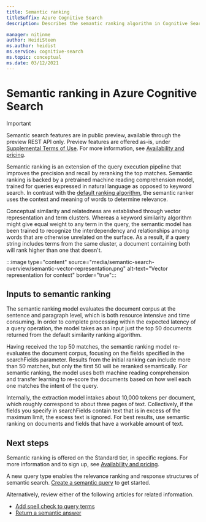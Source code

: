 ```yaml
---
title: Semantic ranking
titleSuffix: Azure Cognitive Search
description: Describes the semantic ranking algorithm in Cognitive Search.

manager: nitinme
author: HeidiSteen
ms.author: heidist
ms.service: cognitive-search
ms.topic: conceptual
ms.date: 03/12/2021
---
```


# Semantic ranking in Azure Cognitive Search

> [!IMPORTANT]
> Semantic search features are in public preview, available through the preview REST API only. Preview features are offered as-is, under [Supplemental Terms of Use](https://azure.microsoft.com/support/legal/preview-supplemental-terms/). For more information, see [Availability and pricing](semantic-search-overview.md#availability-and-pricing).

Semantic ranking is an extension of the query execution pipeline that improves the precision and recall by reranking the top matches. Semantic ranking is backed by a pretrained machine reading comprehension model, trained for queries expressed in natural language as opposed to keyword search. In contrast with the [default ranking algorithm](index-ranking-similarity.md), the semantic ranker uses the context and meaning of words to determine relevance. 

Conceptual similarity and relatedness are established through vector representation and term clusters. Whereas a keyword similarity algorithm might give equal weight to any term in the query, the semantic model has been trained to recognize the interdependency and relationships among words that are otherwise unrelated on the surface. As a result, if a query string includes terms from the same cluster, a document containing both will rank higher than one that doesn't.

:::image type="content" source="media/semantic-search-overview/semantic-vector-representation.png" alt-text="Vector representation for context" border="true":::

## Inputs to semantic ranking

The semantic ranking model evaluates the document corpus at the sentence and paragraph level, which is both resource intensive and time consuming. In order to complete processing within the expected latency of a query operation, the model takes as an input just the top 50 documents returned from the default similarity ranking algorithm.

Having received the top 50 matches, the semantic ranking model re-evaluates the document corpus, focusing on the fields specified in the searchFields parameter. Results from the initial ranking can include more than 50 matches, but only the first 50 will be reranked semantically. For semantic ranking, the model uses both machine reading comprehension and transfer learning to re-score the documents based on how well each one matches the intent of the query.

Internally, the extraction model intakes about 10,000 tokens per document, which roughly correspond to about three pages of text. Collectively, if the fields you specify in searchFields contain text that is in excess of the maximum limit, the excess text is ignored. For best results, use semantic ranking on documents and fields that have a workable amount of text.

## Next steps

Semantic ranking is offered on the Standard tier, in specific regions. For more information and to sign up, see [Availability and pricing](semantic-search-overview.md#availability-and-pricing).

A new query type enables the relevance ranking and response structures of semantic search. [Create a semantic query](semantic-how-to-query-request.md) to get started.

Alternatively, review either of the following articles for related information.

+ [Add spell check to query terms](speller-how-to-add.md)
+ [Return a semantic answer](semantic-answers.md)